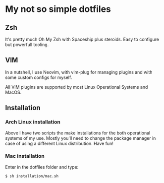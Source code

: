 # My not so simple dotfiles

## Zsh

It's pretty much Oh My Zsh with Spaceship plus steroids. Easy to configure but powerfull tooling.

## VIM

In a nutshell, I use Neovim, with vim-plug for managing plugins and with some custom configs for myself.

All VIM plugins are supported by most Linux Operational Systems and MacOS.

## Installation

### Arch Linux installation

Above I have two scripts the make installations for the both operational systems of my use. Mostly you'll need to change the package manager in case of using a different Linux distribution. Have fun!

### Mac installation

Enter in the dotfiles folder and type:

```
$ sh installation/mac.sh
```
